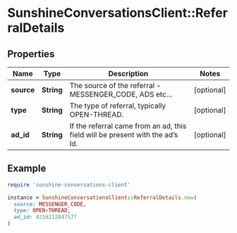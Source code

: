 # SunshineConversationsClient::ReferralDetails

## Properties

| Name | Type | Description | Notes |
| ---- | ---- | ----------- | ----- |
| **source** | **String** | The source of the referral - MESSENGER_CODE, ADS etc… | [optional] |
| **type** | **String** | The type of referral, typically OPEN-THREAD. | [optional] |
| **ad_id** | **String** | If the referral came from an ad, this field will be present with the ad’s Id. | [optional] |

## Example

```ruby
require 'sunshine-conversations-client'

instance = SunshineConversationsClient::ReferralDetails.new(
  source: MESSENGER_CODE,
  type: OPEN-THREAD,
  ad_id: 4216212847577
)
```

